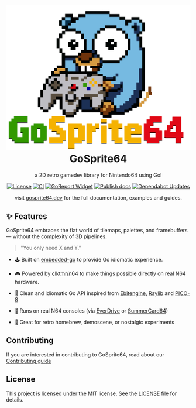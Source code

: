 <h1 align="center" style="border-bottom: none">
    <a href="https://gosprite64.dev" target="_blank"><img alt="GoSprite64" src="logo.png"></a><br>GoSprite64
</h1>

<div align="center">

a 2D retro gamedev library for Nintendo64 using Go!

[![License][License-Image]][License-Url]
[![CI][CI-Image]][CI-URL]
[![GoReport Widget]][GoReport Status]
[![Publish docs][Doc-Image]][Doc-URL]
[![Dependabot Updates][Dependabot-Image]][Dependabot-URL]

</div>

<p align="center">visit <a href="https://gosprite64.dev" target="_blank">gosprite64.dev</a> for the full documentation,
examples and guides.</p>

## ✨ Features

GoSprite64 embraces the flat world of tilemaps, palettes, and framebuffers — without the complexity of 3D pipelines.

> "You only need X and Y."

* 🕹️ Built on [embedded-go](https://github.com/embeddedgo/go) to provide Go idiomatic experience.

* 🎮 Powered by [clktmr/n64](https://github.com/clktmr/n64) to make things possible directly on real N64 hardware.

* 🧠 Clean and idiomatic Go API inspired from [Ebitengine](https://ebitengine.org/), [Raylib](https://www.raylib.com/) and [PICO-8](https://www.lexaloffle.com/pico-8.php)

* 💾 Runs on real N64 consoles (via [EverDrive](https://krikzz.com/our-products/cartridges/ed64x7.html) or [SummerCard64](https://summercart64.dev/))

* 🔧 Great for retro homebrew, demoscene, or nostalgic experiments

## Contributing

If you are interested in contributing to GoSprite64, read about our [Contributing guide](./CONTRIBUTING.md)

## License

This project is licensed under the MIT license. See the [LICENSE](LICENSE) file for details.

[License-Url]: https://mit-license.org/
[License-Image]: https://img.shields.io/badge/License-MIT-blue.svg
[CI-URL]: https://github.com/drpaneas/gosprite64/actions/workflows/ci.yml
[CI-Image]: https://github.com/drpaneas/gosprite64/actions/workflows/ci.yml/badge.svg
[Dependabot-URL]: https://github.com/drpaneas/gosprite64/actions/workflows/dependabot/dependabot-updates
[Dependabot-Image]: https://github.com/drpaneas/gosprite64/actions/workflows/dependabot/dependabot-updates/badge.svg
[Doc-URL]: https://github.com/drpaneas/gosprite64/actions/workflows/mdbook.yml
[Doc-Image]: https://github.com/drpaneas/gosprite64/actions/workflows/mdbook.yml/badge.svg
[GoReport Status]: https://goreportcard.com/report/github.com/drpaneas/gosprite64
[GoReport Widget]: https://goreportcard.com/badge/github.com/drpaneas/gosprite64
